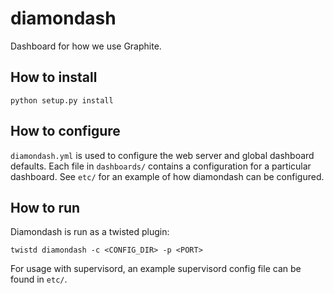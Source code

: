 diamondash
==========

Dashboard for how we use Graphite.

How to install
--------------
`
python setup.py install
`

How to configure
----------------
`diamondash.yml` is used to configure the web server and global dashboard defaults. Each file in `dashboards/` contains a configuration for a particular dashboard. See `etc/` for an example of how diamondash can be configured.

How to run
----------
Diamondash is run as a twisted plugin:

`
twistd diamondash -c <CONFIG_DIR> -p <PORT>
`

For usage with supervisord, an example supervisord config file can be found in `etc/`.

